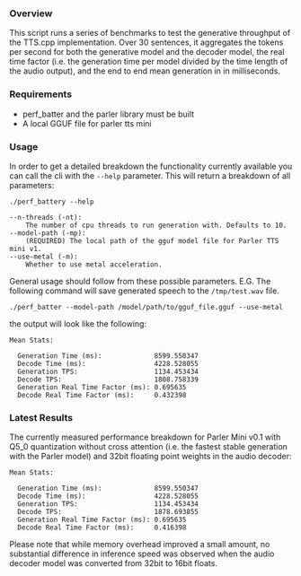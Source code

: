 ### Overview

This script runs a series of benchmarks to test the generative throughput of the TTS.cpp implementation. Over 30 sentences, it aggregates the tokens per second for both the generative model and the decoder model, the real time factor (i.e. the generation time per model divided by the time length of the audio output), and the end to end mean generation in in milliseconds.

### Requirements

* perf_batter and the parler library must be built 
* A local GGUF file for parler tts mini

### Usage

In order to get a detailed breakdown the functionality currently available you can call the cli with the `--help` parameter. This will return a breakdown of all parameters:
```commandline
./perf_battery --help

--n-threads (-nt):
    The number of cpu threads to run generation with. Defaults to 10.
--model-path (-mp):
    (REQUIRED) The local path of the gguf model file for Parler TTS mini v1.
--use-metal (-m):
    Whether to use metal acceleration.
```

General usage should follow from these possible parameters. E.G. The following command will save generated speech to the `/tmp/test.wav` file.

```commandline
./perf_batter --model-path /model/path/to/gguf_file.gguf --use-metal
```
the output will look like the following:
```
Mean Stats:

  Generation Time (ms):             8599.550347
  Decode Time (ms):                 4228.528055
  Generation TPS:                   1134.453434
  Decode TPS:                       1808.758339
  Generation Real Time Factor (ms): 0.695635
  Decode Real Time Factor (ms):     0.432398
```

### Latest Results

The currently measured performance breakdown for Parler Mini v0.1 with Q5_0 quantization without cross attention (i.e. the fastest stable generation with the Parler model) and 32bit floating point weights in the audio decoder:

```
Mean Stats:

  Generation Time (ms):             8599.550347
  Decode Time (ms):                 4228.528055
  Generation TPS:                   1134.453434
  Decode TPS:                       1878.693855
  Generation Real Time Factor (ms): 0.695635
  Decode Real Time Factor (ms):     0.416398
```

Please note that while memory overhead improved a small amount, no substantial difference in inference speed was observed when the audio decoder model was converted from 32bit to 16bit floats.
